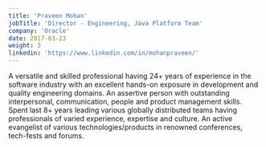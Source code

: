 ```yaml
---
title: 'Praveen Mohan'
jobTitle: 'Director - Engineering, Java Platform Team'
company: 'Oracle'
date: 2017-03-23
weight: 3
linkedin: 'https://www.linkedin.com/in/mohanpraveen/'
---
```


A versatile and skilled professional having 24+ years of experience in the software industry with an excellent hands-on exposure in development and quality engineering domains. An assertive person with outstanding interpersonal, communication, people and product management skills. Spent last 8+ years leading various globally distributed teams having professionals of varied experience, expertise and culture. An active evangelist of various technologies/products in renowned conferences, tech-fests and forums.